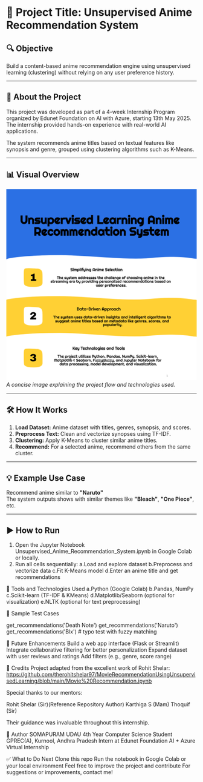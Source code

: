 # 🎯 Project Title: Unsupervised Anime Recommendation System

## 🔍 Objective  
Build a content-based anime recommendation engine using unsupervised learning (clustering) without relying on any user preference history.

---

## 📘 About the Project  
This project was developed as part of a 4-week Internship Program organized by Edunet Foundation on AI with Azure, starting 13th May 2025. The internship provided hands-on experience with real-world AI applications.

The system recommends anime titles based on textual features like synopsis and genre, grouped using clustering algorithms such as K-Means.

---

## 📊 Visual Overview  
![Project Overview](./project_overview.png)  
*A concise image explaining the project flow and technologies used.*

---

## 🛠️ How It Works  
1. **Load Dataset:** Anime dataset with titles, genres, synopsis, and scores.  
2. **Preprocess Text:** Clean and vectorize synopses using TF-IDF.  
3. **Clustering:** Apply K-Means to cluster similar anime titles.  
4. **Recommend:** For a selected anime, recommend others from the same cluster.

---

## 💡 Example Use Case  
Recommend anime similar to **"Naruto"**  
The system outputs shows with similar themes like **"Bleach"**, **"One Piece"**, etc.

---

## ▶️ How to Run  
1. Open the Jupyter Notebook Unsupervised_Anime_Recommendation_System.ipynb in Google Colab or locally.
2. Run all cells sequentially:
    a.Load and explore dataset
    b.Preprocess and vectorize data
    c.Fit K-Means model
    d.Enter an anime title and get recommendations

🧰 Tools and Technologies Used
      a.Python (Google Colab)
      b.Pandas, NumPy
      c.Scikit-learn (TF-IDF & KMeans)
      d.Matplotlib/Seaborn (optional for visualization)
      e.NLTK (optional for text preprocessing)

🧪 Sample Test Cases

get_recommendations('Death Note')
get_recommendations('Naruto')
get_recommendations('Blx')  # typo test with fuzzy matching

🔮 Future Enhancements
  Build a web app interface (Flask or Streamlit)
  Integrate collaborative filtering for better personalization
  Expand dataset with user reviews and ratings
  Add filters (e.g., genre, score range)

🙌 Credits
Project adapted from the excellent work of Rohit Shelar:
  https://github.com/therohitshelar97/MovieRecommendationUsingUnsupervisedLearning/blob/main/Movie%20Recommendation.ipynb

Special thanks to our mentors:

  Rohit Shelar (Sir)(Reference Repository Author)
  Karthiga S (Mam) 
  Thoquif (Sir) 

Their guidance was invaluable throughout this internship.

📌 Author
  SOMAPURAM UDAU
  4th Year Computer Science Student
  GPREC(A), Kurnool, Andhra Pradesh
  Intern at Edunet Foundation AI + Azure Virtual Internship

✅ What to Do Next
  Clone this repo
  Run the notebook in Google Colab or your local environment
  Feel free to improve the project and contribute
  For suggestions or improvements, contact me!

